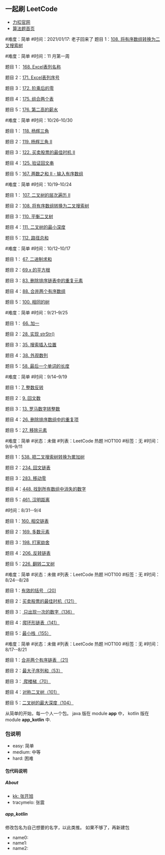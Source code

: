 ## 一起刷 LeetCode

- [力扣官网](https://leetcode-cn.com/)
- [算法题首页](https://leetcode-cn.com/problemset/algorithms/)


 
#难度：简单
#时间：2021/01/17: 老子回来了
题目 1：[108. 将有序数组转换为二叉搜索树](https://leetcode-cn.com/problems/convert-sorted-array-to-binary-search-tree/)  
 
#难度：简单
#时间：11 月第一周

题目 1： [168. Excel表列名称](https://leetcode-cn.com/problems/excel-sheet-column-title/)

题目 2：[171. Excel表列序号](https://leetcode-cn.com/problems/excel-sheet-column-number/)

题目 3：[172. 阶乘后的零](https://leetcode-cn.com/problems/factorial-trailing-zeroes/)

题目 4：[175. 组合两个表](https://leetcode-cn.com/problems/combine-two-tables/)

题目 5：[176. 第二高的薪水](https://leetcode-cn.com/problems/second-highest-salary/)

 
#难度：简单
#时间：10/26–10/30

题目 1： [118. 杨辉三角](https://leetcode-cn.com/problems/pascals-triangle/)

题目 2：[119. 杨辉三角 II](https://leetcode-cn.com/problems/pascals-triangle-ii/)

题目 3：[122. 买卖股票的最佳时机 II](https://leetcode-cn.com/problems/best-time-to-buy-and-sell-stock-ii/)

题目 4：[125. 验证回文串](https://leetcode-cn.com/problems/valid-palindrome/)

题目 5：[167. 两数之和 II - 输入有序数组](https://leetcode-cn.com/problems/two-sum-ii-input-array-is-sorted/)


#难度：简单
#时间：10/19–10/24

题目 1： [107. 二叉树的层次遍历 II](https://leetcode-cn.com/problems/binary-tree-level-order-traversal-ii/)

题目 2：[108. 将有序数组转换为二叉搜索树](https://leetcode-cn.com/problems/convert-sorted-array-to-binary-search-tree/)

题目 3：[110. 平衡二叉树](https://leetcode-cn.com/problems/balanced-binary-tree/)

题目 4：[111. 二叉树的最小深度](https://leetcode-cn.com/problems/minimum-depth-of-binary-tree/)

题目 5：[112. 路径总和](https://leetcode-cn.com/problems/path-sum/)

#难度：简单
#时间：10/12–10/17

题目 1： [67. 二进制求和](https://leetcode-cn.com/problems/add-binary/)

题目 2：[69.x 的平方根](https://leetcode-cn.com/problems/sqrtx/)

题目 3：[83. 删除排序链表中的重复元素](https://leetcode-cn.com/problems/remove-duplicates-from-sorted-list/)

题目 4：[88. 合并两个有序数组](https://leetcode-cn.com/problems/merge-sorted-array/)

题目 5：[100. 相同的树](https://leetcode-cn.com/problems/same-tree/)


#难度：简单
#时间：9/21–9/25

题目 1： [66. 加一](https://leetcode-cn.com/problems/plus-one/)

题目 2：[28. 实现 strStr()](https://leetcode-cn.com/problems/implement-strstr/)

题目 3：[35. 搜索插入位置](https://leetcode-cn.com/problems/search-insert-position/)

题目 4：[38. 外观数列](https://leetcode-cn.com/problems/count-and-say/)

题目 5：[58. 最后一个单词的长度](https://leetcode-cn.com/problems/length-of-last-word/)


#难度：简单
#时间：9/14–9/19

题目 1：[7. 整数反转](https://leetcode-cn.com/problems/reverse-integer/)

题目 2：[9. 回文数](https://leetcode-cn.com/problems/palindrome-number/)

题目 3：[13. 罗马数字转整数](https://leetcode-cn.com/problems/roman-to-integer/)

题目 4：[26. 删除排序数组中的重复项](https://leetcode-cn.com/problems/remove-duplicates-from-sorted-array/)

题目 5：[27. 移除元素](https://leetcode-cn.com/problems/remove-element/)

#难度：简单
#状态：未做
#列表：LeetCode 热题 HOT100 
#标签：无
#时间：9/6–9/11

题目 1：[538. 把二叉搜索树转换为累加树](https://leetcode-cn.com/problems/convert-bst-to-greater-tree/)

题目 2：[234. 回文链表](https://leetcode-cn.com/problems/palindrome-linked-list/)

题目 3：[283. 移动零](https://leetcode-cn.com/problems/move-zeroes/)

题目 4：[448. 找到所有数组中消失的数字](https://leetcode-cn.com/problems/find-all-numbers-disappeared-in-an-array/)

题目 5：[461. 汉明距离](https://leetcode-cn.com/problems/hamming-distance/)


#时间：8/31--9/4

题目 1：[160. 相交链表](https://leetcode-cn.com/problems/intersection-of-two-linked-lists/)

题目 2：[169. 多数元素](https://leetcode-cn.com/problems/majority-element/)

题目 3：[198. 打家劫舍](https://leetcode-cn.com/problems/house-robber/)

题目 4：[206. 反转链表](https://leetcode-cn.com/problems/reverse-linked-list/)

题目 5：[226. 翻转二叉树](https://leetcode-cn.com/problems/invert-binary-tree/)

#难度：简单
#状态：未做
#列表：LeetCode 热题 HOT100 
#标签：无
#时间：8/24--8/28

题目 1：[有效的括号  （20)](https://leetcode-cn.com/problems/valid-parentheses/)

题目 2：[买卖股票的最佳时机（121）](https://leetcode-cn.com/problems/best-time-to-buy-and-sell-stock/)

题目 3：[ 只出现一次的数字（136）](https://leetcode-cn.com/problems/single-number/)   

题目 4：[爬环形链表（141）](https://leetcode-cn.com/problems/linked-list-cycle/)   

题目 5：[最小栈（155）](https://leetcode-cn.com/problems/min-stack/)   



#难度：简单
#状态：未做
#列表：LeetCode 热题 HOT100 
#标签：无
#时间：8/17--8/21

题目 1：[合并两个有序链表  （21)](https://leetcode-cn.com/problems/merge-two-sorted-lists/)

题目 2：[最大子序列和（53）](https://leetcode-cn.com/problems/maximum-subarray/)   

题目 3：[ 爬楼梯（70）](https://leetcode-cn.com/problems/climbing-stairs/)   

题目 4：[对称二叉树（101）](https://leetcode-cn.com/problems/symmetric-tree/)   

题目 5：[二叉树的最大深度（104）](https://leetcode-cn.com/problems/maximum-depth-of-binary-tree/)   


从简单的开始，每一个人一个包。 java 版在 module **app** 中， kotlin 版在 module **app_kotlin** 中.

### 包说明

- easy: 简单
- medium: 中等
- hard: 困难

#### 包代码说明

##### About

- [kk: 张开旭](./readme_kk.md)
- tracymelo: 张震

##### app_kotlin

修改包名为自己想要的名字，以此类推。 如果不够了，再新建包

- name0:
- name1:
- name2:
